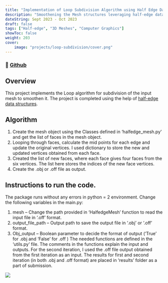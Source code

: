 ```yaml
---
title: "Implementation of Loop Subdivision Algorithm using Half Edge Data Structure"
description: "Smoothening the Mesh structures leveraging half-edge data structures."
dateString: Sept 2023 - Oct 2023
draft: false
tags: ["Half-edge", "3D Meshes", "Computer Graphics"]
showToc: false
weight: 203
cover:
    image: "projects/loop-subdivision/cover.png"
--- 
```

### 🔗 [Github](https://github.com/vasavamsi/Implementation-of-Loop-Subdivision-Algorithm-using-Half-Edge-Data-Structure-in-Python.git)

## Overview
This project implements the Loop algorithm for subdivision of the input mesh to smoothen it. The project is completed using the help of <a href="https://github.com/carlosrojas/halfedge_mesh">half-edge data structures</a>.

## Algorithm 

1.  Create the mesh object using the Classes defined in ‘halfedge_mesh.py’ and get the list of faces in the mesh object.
2. Looping through faces, calculate the mid points for each edge and update the original vertices. I used dictionary to store the new and updated vertices obtained from each face.
3. Created the list of new faces, where each face gives four faces from the six vertices. The list here stores the indices of the new face vertices.
4. Create the .obj or .off file as output.


## Instructions to run the code.

The package runs without any errors in python = 2 environment. Change the following variables in the main.py:

1. mesh – Change the path provided in ‘HalfedgeMesh’ function to read the input file in ‘.off’ format.
2. output_file_path – Output path to save the output file in ‘.obj’ or ‘.off’ format.
3. Obj_output – Boolean parameter to decide the format of output (‘True’ for .obj and ‘False’ for .off ) The needed functions are defined in the ‘utils.py’ file. The comments in the functions explain the input and outputs. For the second iteration, I used the .off file output obtained from the first iteration as an input. The results for first and second iteration (in both .obj and .off format) are placed in ‘results’ folder as a part of submission.

![](/projects/loop-subdivision/results.png#center)